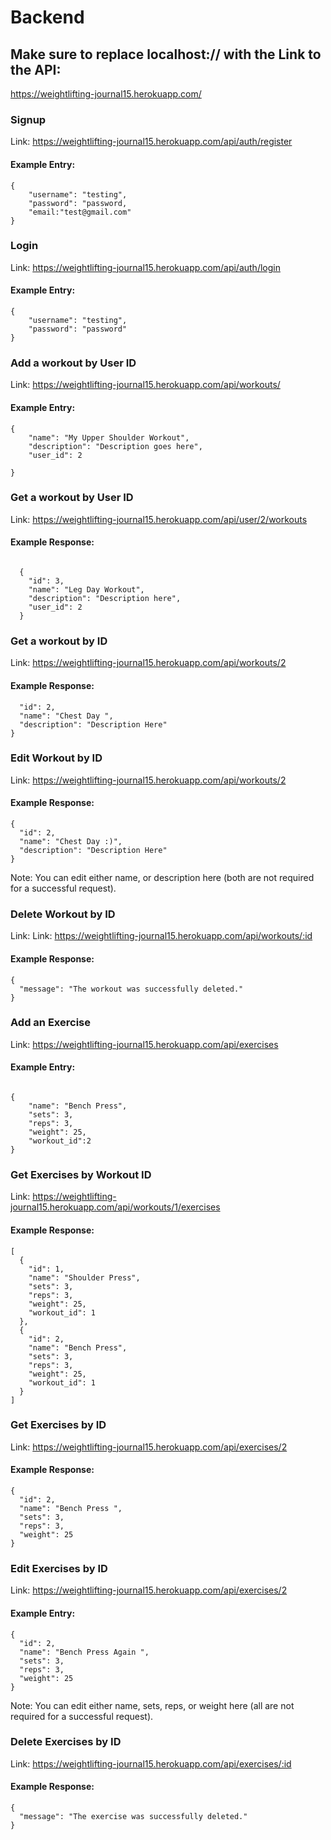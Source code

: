 # Backend

## Make sure to replace localhost:// with the Link to the API: 

https://weightlifting-journal15.herokuapp.com/


### Signup 

Link: https://weightlifting-journal15.herokuapp.com/api/auth/register

#### Example Entry: 
```
{
    "username": "testing",
    "password": "password, 
    "email:"test@gmail.com"
}
```

### Login

Link: https://weightlifting-journal15.herokuapp.com/api/auth/login

#### Example Entry:

```
{
	"username": "testing",
	"password": "password"
}
```

### Add a workout by User ID

Link:  https://weightlifting-journal15.herokuapp.com/api/workouts/

#### Example Entry: 

```
{
	"name": "My Upper Shoulder Workout",
	"description": "Description goes here",
	"user_id": 2
	
}
```

### Get a workout by User ID

Link: https://weightlifting-journal15.herokuapp.com/api/user/2/workouts

#### Example Response: 

```

  {
    "id": 3,
    "name": "Leg Day Workout",
    "description": "Description here",
    "user_id": 2
  }

```


### Get a workout by ID



Link: https://weightlifting-journal15.herokuapp.com/api/workouts/2

#### Example Response: 

```{
  "id": 2,
  "name": "Chest Day ",
  "description": "Description Here"
}
```


### Edit Workout by ID

Link: https://weightlifting-journal15.herokuapp.com/api/workouts/2

#### Example Response:
```
{
  "id": 2,
  "name": "Chest Day :)",
  "description": "Description Here"
}
```
Note: You can edit either name, or description here (both are not required for a successful request).

### Delete Workout by ID

Link: Link: https://weightlifting-journal15.herokuapp.com/api/workouts/:id

#### Example Response:

```
{
  "message": "The workout was successfully deleted."
}
```

### Add an Exercise 

Link:  https://weightlifting-journal15.herokuapp.com/api/exercises

#### Example Entry: 

```

{
	"name": "Bench Press",
	"sets": 3,
	"reps": 3,
	"weight": 25,
	"workout_id":2
}
```

### Get Exercises by Workout ID

Link: https://weightlifting-journal15.herokuapp.com/api/workouts/1/exercises

#### Example Response: 

```
[
  {
    "id": 1,
    "name": "Shoulder Press",
    "sets": 3,
    "reps": 3,
    "weight": 25,
    "workout_id": 1
  },
  {
    "id": 2,
    "name": "Bench Press",
    "sets": 3,
    "reps": 3,
    "weight": 25,
    "workout_id": 1
  }
]
```

### Get Exercises by ID

Link: https://weightlifting-journal15.herokuapp.com/api/exercises/2

#### Example Response: 

```
{
  "id": 2,
  "name": "Bench Press ",
  "sets": 3,
  "reps": 3,
  "weight": 25
}
```

### Edit Exercises by ID

Link: https://weightlifting-journal15.herokuapp.com/api/exercises/2

#### Example Entry: 

```
{
  "id": 2,
  "name": "Bench Press Again ",
  "sets": 3,
  "reps": 3,
  "weight": 25
}
```
Note: You can edit either name, sets, reps, or weight here (all are not required for a successful request).

### Delete Exercises by ID

Link: https://weightlifting-journal15.herokuapp.com/api/exercises/:id

#### Example Response: 

```
{
  "message": "The exercise was successfully deleted."
}
```